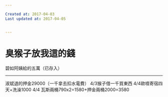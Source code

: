 ```yaml
---

Created at: 2017-04-03
Last updated at: 2017-04-05


---
```


# 臭猴子放我這的錢


碧如阿姨給的五萬（已存入）

* * *

淑斌退的押金29000（一千拿去扣水電費）
4/3猴子借一千買東西
4/4歐噴寄宿四天+洗澡1000
4/4 瓦斯兩桶790x2=1580+押金兩桶2000=3580

